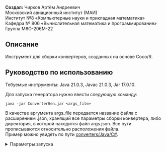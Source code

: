 **Создал:** Чирков Артём Андреевич
<br>Московский авиационный институт (МАИ)
<br>Институт №8 «Компьютерные науки и прикладная математика»
<br>Кафедра № 806 «Вычислительная математика и программирование» 
Группа М8О-206М-22

## Описание
Инструмент для сборки конвертеров, созданных на основе Coco/R.

## Руководство по использованию
Тебуемые инструменты: Java 21.0.3, Javac 21.0.3, Jar 17.0.10.

Для запуска генератора нужно ввести следующую команду: 
```console
java -jar ConverterGen.jar <args_file>
``` 
В качестве аргумента args_file передается название файла с расширением .json, хранящий все параметры сборки конвертера, либо директория, в которой находится файл args.json. Все пути прописываются относительно расположения файла. 
<br>Пример можно увидеть по пути [converters/Java/C#](./converters/Java/C%23).

<details>
  <summary>Параметры запуска</summary>
  
  | Имя параметра    | Тип данных   | Обязательный | Стандартное значение                          | Описание                                                                                               |
|------------------|--------------|--------------|-----------------------------------------------|--------------------------------------------------------------------------------------------------------|
| package          | Строка       | Нет          | "project"                                     | Название пакета в Java                                                                                 |
| jarName          | Строка       | Нет          | "project"                                     | Название формирующегося jar-файла                                                                      |
| grammar          | Строка       | Да           | -                                             | Путь к файлу .atg                                                                                      |
| writers          | Строка       | Да           | -                                             | Название класса, наследующего класс Core.Writers                                                       |
| saveTempFiles    | Булеан       | Нет          | false                                         | Если установлено значение true, программа не будет удалять временные файлы                             |
| frames.directory | Строка       | Нет          | null                                          | Директория, в которой расположены все стандартные фреймы. Если значение null, то параметр игнорируется |
| frames.scanner   | Строка       | Нет          | Путь к файлу Scanner.frame в ресурсах проекта | Путь к файлу, в котором описывается сканер для Coco/R                                                  |
| frames.parser    | Строка       | Нет          | Путь к файлу Parser.frame в ресурсах проекта  | Путь к файлу, в котором описывается парсер для Coco/R                                                  |
| frames.main      | Строка       | Нет          | Путь к файлу Main.frame в русурсах проекта    | Путь к файлу, содержащий главный класс конвертера                                                      |
| frames.core      | Строка       | Нет          | Путь к файлу Core.frame в ресурсах проекта    | Путь к файлу, хранящему все функции и объекты для создания АСД и перевода его в строковый формат       |
| frames.other     | Массив строк | Нет          | Пустой массив                                 | Массив путей к дополнительным фреймам                                                                  |
</details>